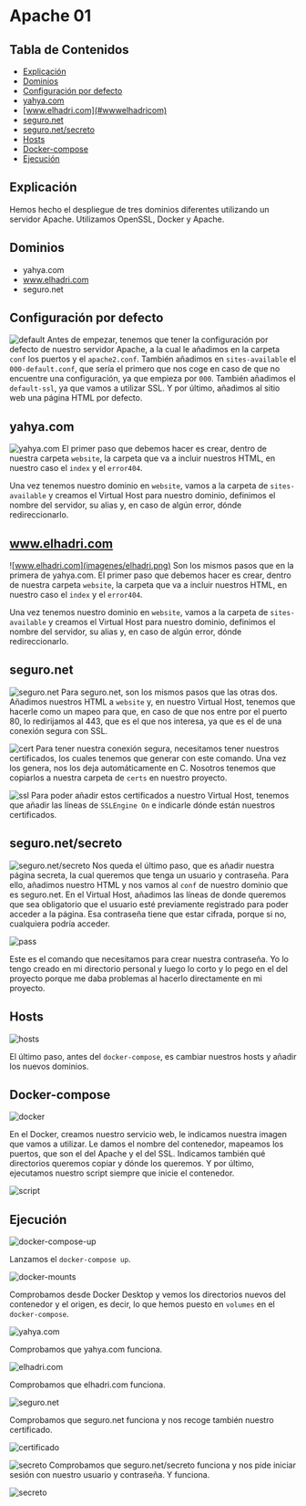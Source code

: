 # Apache 01

## Tabla de Contenidos

- [Explicación](#explicación)
- [Dominios](#dominios)
- [Configuración por defecto](#configuración-por-defecto)
- [yahya.com](#yahacom)
- [www.elhadri.com](#wwwelhadricom)
- [seguro.net](#seguronet)
- [seguro.net/secreto](#seguronetsecreto)
- [Hosts](#hosts)
- [Docker-compose](#docker-compose)
- [Ejecución](#ejecución)


## Explicación

Hemos hecho el despliegue de tres dominios diferentes utilizando un servidor Apache. Utilizamos OpenSSL, Docker y Apache.

## Dominios

- yahya.com
- www.elhadri.com
- seguro.net

## Configuración por defecto

![default](imagenes/default.png)
Antes de empezar, tenemos que tener la configuración por defecto de nuestro servidor Apache, a la cual le añadimos en la carpeta `conf` los puertos y el `apache2.conf`. También añadimos en `sites-available` el `000-default.conf`, que sería el primero que nos coge en caso de que no encuentre una configuración, ya que empieza por `000`. También añadimos el `default-ssl`, ya que vamos a utilizar SSL. Y por último, añadimos al sitio web una página HTML por defecto.

## yahya.com

![yahya.com](imagenes/yahya-com.png)
El primer paso que debemos hacer es crear, dentro de nuestra carpeta `website`, la carpeta que va a incluir nuestros HTML, en nuestro caso el `index` y el `error404`.

Una vez tenemos nuestro dominio en `website`, vamos a la carpeta de `sites-available` y creamos el Virtual Host para nuestro dominio, definimos el nombre del servidor, su alias y, en caso de algún error, dónde redireccionarlo.

## www.elhadri.com

![www.elhadri.com](imagenes/elhadri.png)
Son los mismos pasos que en la primera de yahya.com. El primer paso que debemos hacer es crear, dentro de nuestra carpeta `website`, la carpeta que va a incluir nuestros HTML, en nuestro caso el `index` y el `error404`.

Una vez tenemos nuestro dominio en `website`, vamos a la carpeta de `sites-available` y creamos el Virtual Host para nuestro dominio, definimos el nombre del servidor, su alias y, en caso de algún error, dónde redireccionarlo.

## seguro.net

![seguro.net](imagenes/seguro.png)
Para seguro.net, son los mismos pasos que las otras dos. Añadimos nuestros HTML a `website` y, en nuestro Virtual Host, tenemos que hacerle como un mapeo para que, en caso de que nos entre por el puerto 80, lo redirijamos al 443, que es el que nos interesa, ya que es el de una conexión segura con SSL.

![cert](imagenes/cert.png)
Para tener nuestra conexión segura, necesitamos tener nuestros certificados, los cuales tenemos que generar con este comando. Una vez los genera, nos los deja automáticamente en C. Nosotros tenemos que copiarlos a nuestra carpeta de `certs` en nuestro proyecto.

![ssl](imagenes/ssl.png)
Para poder añadir estos certificados a nuestro Virtual Host, tenemos que añadir las líneas de `SSLEngine On` e indicarle dónde están nuestros certificados.

## seguro.net/secreto

![seguro.net/secreto](imagenes/secreto.png)
Nos queda el último paso, que es añadir nuestra página secreta, la cual queremos que tenga un usuario y contraseña. Para ello, añadimos nuestro HTML y nos vamos al `conf` de nuestro dominio que es seguro.net. En el Virtual Host, añadimos las líneas de donde queremos que sea obligatorio que el usuario esté previamente registrado para poder acceder a la página. Esa contraseña tiene que estar cifrada, porque si no, cualquiera podría acceder.

![pass](imagenes/comando-pass.png)

Este es el comando que necesitamos para crear nuestra contraseña. Yo lo tengo creado en mi directorio personal y luego lo corto y lo pego en el del proyecto porque me daba problemas al hacerlo directamente en mi proyecto.

## Hosts

![hosts](imagenes/hosts.png)

El último paso, antes del `docker-compose`, es cambiar nuestros hosts y añadir los nuevos dominios.

## Docker-compose

![docker](imagenes/docker-compose.png)

En el Docker, creamos nuestro servicio web, le indicamos nuestra imagen que vamos a utilizar. Le damos el nombre del contenedor, mapeamos los puertos, que son el del Apache y el del SSL. Indicamos también qué directorios queremos copiar y dónde los queremos. Y por último, ejecutamos nuestro script siempre que inicie el contenedor.

![script](imagenes/script.png)

## Ejecución

![docker-compose-up](imagenes/docker-up.png)

Lanzamos el `docker-compose up`.

![docker-mounts](imagenes/docker-mounts.png)

Comprobamos desde Docker Desktop y vemos los directorios nuevos del contenedor y el origen, es decir, lo que hemos puesto en `volumes` en el `docker-compose`.

![yahya.com](imagenes/yahya.png)

Comprobamos que yahya.com funciona.

![elhadri.com](imagenes/elhadri-fun.png)

Comprobamos que elhadri.com funciona.

![seguro.net](imagenes/seguro-fun.png)

Comprobamos que seguro.net funciona y nos recoge también nuestro certificado.

![certificado](imagenes/cert-fun.png)

![secreto](imagenes/user-fun.png)
Comprobamos que seguro.net/secreto funciona y nos pide iniciar sesión con nuestro usuario y contraseña. Y funciona.

![secreto](imagenes/secreto-fun.png)



